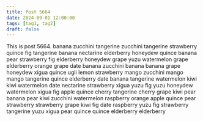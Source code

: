 ```yaml
---
title: Post 5664
date: 2024-09-01 12:00:00
tags: [tag1, tag2]
draft: false
---
```

This is post 5664.
banana
zucchini
tangerine
zucchini
tangerine
strawberry
quince
fig
tangerine
banana
nectarine
elderberry
honeydew
quince
banana
pear
strawberry
fig
elderberry
honeydew
grape
yuzu
watermelon
grape
elderberry
orange
grape
date
banana
zucchini
banana
banana
grape
honeydew
xigua
quince
ugli
lemon
strawberry
mango
zucchini
mango
mango
tangerine
quince
elderberry
date
banana
tangerine
watermelon
kiwi
kiwi
watermelon
date
nectarine
strawberry
xigua
yuzu
fig
yuzu
honeydew
watermelon
xigua
fig
apple
quince
cherry
tangerine
cherry
grape
kiwi
pear
banana
pear
kiwi
zucchini
watermelon
raspberry
orange
apple
quince
pear
strawberry
strawberry
grape
kiwi
fig
date
raspberry
yuzu
fig
strawberry
tangerine
yuzu
xigua
pear
quince
quince
elderberry
elderberry

